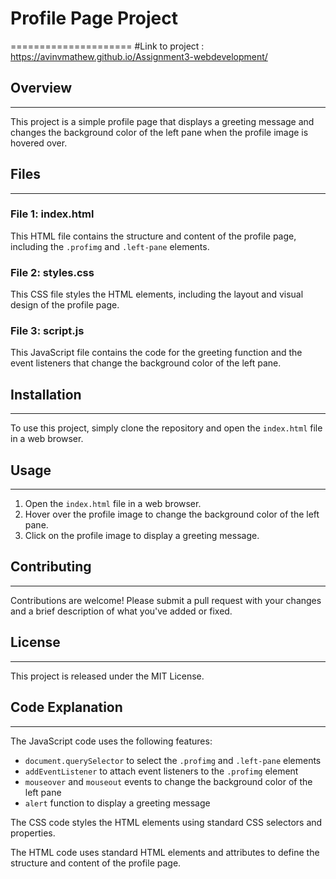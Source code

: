 # Profile Page Project
=====================
#Link to project : https://avinvmathew.github.io/Assignment3-webdevelopment/
## Overview
------------

This project is a simple profile page that displays a greeting message and changes the background color of the left pane when the profile image is hovered over.

## Files
------

### File 1: index.html
This HTML file contains the structure and content of the profile page, including the `.profimg` and `.left-pane` elements.

### File 2: styles.css
This CSS file styles the HTML elements, including the layout and visual design of the profile page.

### File 3: script.js
This JavaScript file contains the code for the greeting function and the event listeners that change the background color of the left pane.

## Installation
------------

To use this project, simply clone the repository and open the `index.html` file in a web browser.

## Usage
-----

1. Open the `index.html` file in a web browser.
2. Hover over the profile image to change the background color of the left pane.
3. Click on the profile image to display a greeting message.

## Contributing
------------

Contributions are welcome! Please submit a pull request with your changes and a brief description of what you've added or fixed.

## License
-------

This project is released under the MIT License.

## Code Explanation
-----------------

The JavaScript code uses the following features:

* `document.querySelector` to select the `.profimg` and `.left-pane` elements
* `addEventListener` to attach event listeners to the `.profimg` element
* `mouseover` and `mouseout` events to change the background color of the left pane
* `alert` function to display a greeting message

The CSS code styles the HTML elements using standard CSS selectors and properties.

The HTML code uses standard HTML elements and attributes to define the structure and content of the profile page.
